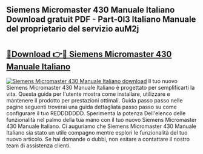 ## Siemens Micromaster 430 Manuale Italiano Download gratuit PDF - Part-0l3 Italiano Manuale del proprietario del servizio auM2j

# <h2><a href="http://dfbeuv5.blite.top/?on=Siemens+Micromaster+430+Manuale+Italiano">🔗Download 👉🔴 Siemens Micromaster 430 Manuale Italiano</a></h2>

[![Siemens Micromaster 430 Manuale Italiano download](https://i.imgur.com/lujVjoI.png)](http://dfbeuv5.blite.top/?on=Siemens+Micromaster+430+Manuale+Italiano)
Il tuo nuovo Siemens Micromaster 430 Manuale Italiano è progettato per semplificarti la vita. Questa guida per l'utente mostra come installare, utilizzare e mantenere il prodotto per prestazioni ottimali. Guida passo passo nelle pagine seguenti troverai una guida dettagliata passo passo su come configurare il tuo REDDDDDDD. Sperimenta la potenza Dell'elenco delle funzionalità nel palmo della tua mano con il tuo nuovo Siemens Micromaster 430 Manuale Italiano. Ci auguriamo che Siemens Micromaster 430 Manuale Italiano sia stato un utile compagno mentre esplori le funzionalità del tuo nuovo articolo. Se hai domande o dubbi, non esitare a contattare il nostro team di assistenza clienti.

